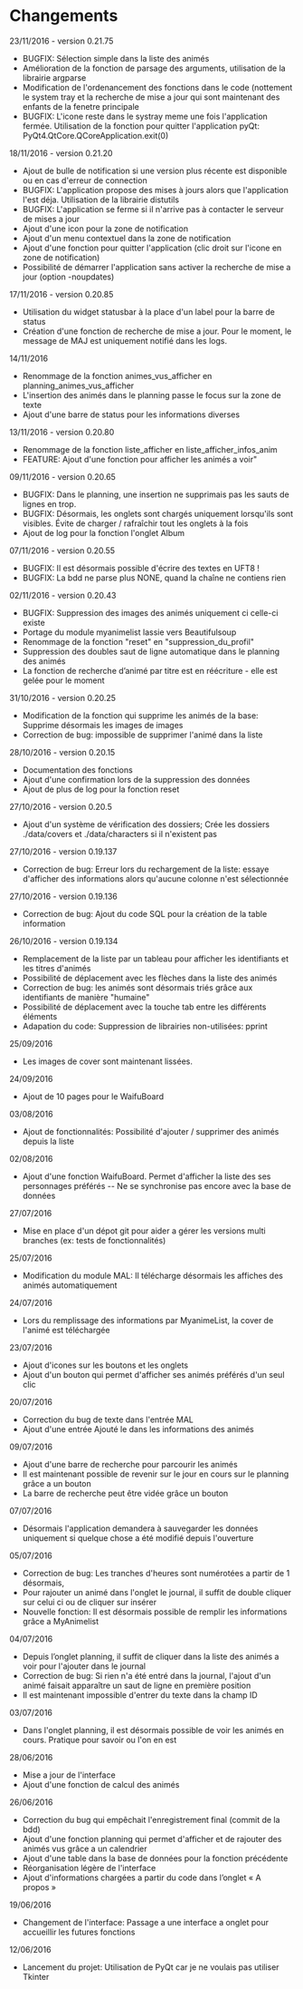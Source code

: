 # Changements

23/11/2016 - version 0.21.75
- BUGFIX: Sélection simple dans la liste des animés
- Amélioration de la fonction de parsage des arguments, utilisation de la librairie argparse
- Modification de l'ordenancement des fonctions dans le code (nottement le system tray et la recherche de mise a jour qui sont maintenant des enfants de la fenetre principale
- BUGFIX: L'icone reste dans le systray meme une fois l'application fermée. Utilisation de la fonction pour quitter l'application pyQt: PyQt4.QtCore.QCoreApplication.exit(0)

18/11/2016 - version 0.21.20
- Ajout de bulle de notification si une version plus récente est disponible ou en cas d'erreur de connection
- BUGFIX: L'application propose des mises à jours alors que l'application l'est déja. Utilisation de la librairie distutils
- BUGFIX: L'application se ferme si il n'arrive pas à contacter le serveur de mises a jour
- Ajout d'une icon pour la zone de notification
- Ajout d'un menu contextuel dans la zone de notification
- Ajout d'une fonction pour quitter l'application (clic droit sur l'icone en zone de notification)
- Possibilité de démarrer l'application sans activer la recherche de mise a jour (option -noupdates)

17/11/2016 - version 0.20.85
- Utilisation du widget statusbar à la place d'un label pour la barre de status
- Création d'une fonction de recherche de mise a jour. Pour le moment, le message de MAJ est uniquement notifié dans les logs.

14/11/2016
- Renommage de la fonction animes_vus_afficher en planning_animes_vus_afficher
- L'insertion des animés dans le planning passe le focus sur la zone de texte
- Ajout d'une barre de status pour les informations diverses

13/11/2016 - version 0.20.80
- Renommage de la fonction liste_afficher en liste_afficher_infos_anim
- FEATURE: Ajout d'une fonction pour afficher les animés a voir"

09/11/2016 - version 0.20.65
- BUGFIX: Dans le planning, une insertion ne supprimais pas les sauts de lignes en trop.
- BUGFIX: Désormais, les onglets sont chargés uniquement lorsqu'ils sont visibles. Évite de charger / rafraîchir tout les onglets à la fois
- Ajout de log pour la fonction l'onglet Album

07/11/2016 - version 0.20.55
- BUGFIX: Il est désormais possible d'écrire des textes en UFT8 !
- BUGFIX: La bdd ne parse plus NONE, quand la chaîne ne contiens rien

02/11/2016 - version 0.20.43
- BUGFIX: Suppression des images des animés uniquement ci celle-ci existe
- Portage du module myanimelist lassie vers Beautifulsoup
- Renommage de la fonction "reset" en "suppression_du_profil"
- Suppression des doubles saut de ligne automatique dans le planning des animés
- La fonction de recherche d’animé par titre est en réécriture - elle est gelée pour le moment

31/10/2016 - version 0.20.25
- Modification de la fonction qui supprime les animés de la base: Supprime désormais les images de images
- Correction de bug: impossible de supprimer l'animé dans la liste

28/10/2016 - version 0.20.15
- Documentation des fonctions
- Ajout d'une confirmation lors de la suppression des données
- Ajout de plus de log pour la fonction reset

27/10/2016 - version 0.20.5
- Ajout d'un système de vérification des dossiers; Crée les dossiers ./data/covers et ./data/characters si il n'existent pas

27/10/2016 - version 0.19.137 
- Correction de bug: Erreur lors du rechargement de la liste: essaye d'afficher des informations alors qu'aucune colonne n'est sélectionnée

27/10/2016 - version 0.19.136 
- Correction de bug: Ajout du code SQL pour la création de la table information

26/10/2016 - version 0.19.134
- Remplacement de la liste par un tableau pour afficher les identifiants et les titres d'animés
- Possibilité de déplacement avec les flèches dans la liste des animés
- Correction de bug: les animés sont désormais triés grâce aux identifiants de manière "humaine"
- Possibilité de déplacement avec la touche tab entre les différents éléments
- Adapation du code: Suppression de librairies non-utilisées: pprint

25/09/2016
- Les images de cover sont maintenant lissées.

24/09/2016
- Ajout de 10 pages pour le WaifuBoard

03/08/2016
- Ajout de fonctionnalités: Possibilité d'ajouter / supprimer des animés depuis la liste
    
02/08/2016
- Ajout d'une fonction WaifuBoard. Permet d'afficher la liste des ses personnages préférés -- Ne se synchronise pas encore avec la base de données
    
27/07/2016
- Mise en place d'un dépot git pour aider a gérer les versions multi branches (ex: tests de fonctionnalités)

25/07/2016
- Modification du module MAL: Il télécharge désormais les affiches des animés automatiquement

24/07/2016
- Lors du remplissage des informations par MyanimeList, la cover de l'animé est téléchargée
	
23/07/2016
- Ajout d'icones sur les boutons et les onglets
- Ajout d'un bouton qui permet d'afficher ses animés préférés d'un seul clic

20/07/2016
- Correction du bug de texte dans l'entrée MAL
- Ajout d'une entrée Ajouté le dans les informations des animés

09/07/2016
- Ajout d'une barre de recherche pour parcourir les animés
- Il est maintenant possible de revenir sur le jour en cours sur le planning grâce a un bouton
- La barre de recherche peut être vidée grâce un bouton

07/07/2016
- Désormais l'application demandera à sauvegarder les données uniquement si quelque chose a été modifié depuis l'ouverture
 
05/07/2016
- Correction de bug: Les tranches d'heures sont numérotées a partir de 1 désormais,
- Pour rajouter un animé dans l'onglet le journal, il suffit de double cliquer sur celui ci ou de cliquer sur insérer
- Nouvelle fonction: Il est désormais possible de remplir les informations grâce a MyAnimelist

04/07/2016
- Depuis l’onglet planning, il suffit de cliquer dans la liste des animés a voir pour l'ajouter dans le journal
- Correction de bug: Si rien n'a été entré dans la journal, l'ajout d'un animé faisait apparaître un saut de ligne en première position
- Il est maintenant impossible d'entrer du texte dans la champ ID

03/07/2016
- Dans l'onglet planning, il est désormais possible de voir les animés en cours. Pratique pour savoir ou l'on en est
	 
28/06/2016
- Mise a jour de l'interface
- Ajout d'une fonction de calcul des animés

26/06/2016
- Correction du bug qui empêchait l'enregistrement final (commit de la bdd)
- Ajout d'une fonction planning qui permet d'afficher et de rajouter des animés vus grâce a un calendrier
- Ajout d'une table dans la base de données pour la fonction précédente
- Réorganisation légère de l'interface
- Ajout d'informations chargées a partir du code dans l’onglet « A propos »
 
19/06/2016
- Changement de l'interface: Passage a une interface a onglet pour accueillir les futures fonctions

12/06/2016
- Lancement du projet: Utilisation de PyQt car je ne voulais pas utiliser Tkinter
